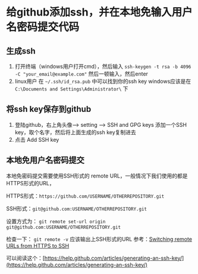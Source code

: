 # 给github添加ssh，并在本地免输入用户名密码提交代码

## 生成ssh
 1. 打开终端（windows用户打开cmd），然后输入
    `ssh-keygen -t rsa -b 4096 -C "your_email@example.com"`
    然后一顿输入，然后enter
 2. linux用户 在 `~/.ssh/id_rsa.pub` 中可以找到你的ssh key
    windows应该是在 `C:\Documents and Settings\Administrator\` 下

## 将ssh key保存到github
 1. 登陆github，右上角头像--> setting --> SSH and GPG keys 添加一个SSH key，取个名字，然后将上面生成的ssh key复制进去
 2. 点击 Add SSH key

## 本地免用户名密码提交 
  本地免密码提交需要使用SSH形式的 remote URL，一般情况下我们使用的都是HTTPS形式的URL，

  HTTPS形式：`https://github.com/USERNAME/OTHERREPOSITORY.git`

  SSH形式：`git@github.com:USERNAME/OTHERREPOSITORY.git`

  设置方式为：
  `git remote set-url origin git@github.com:USERNAME/OTHERREPOSITORY.git`

  检查一下：
  `git remote -v` 应该输出上SSH形式的URL
  参考：[Switching remote URLs from HTTPS to SSH](https://help.github.com/articles/changing-a-remote-s-url/#switching-remote-urls-from-https-to-ssh)


可以阅读这个：[https://help.github.com/articles/generating-an-ssh-key/](https://help.github.com/articles/generating-an-ssh-key/)
